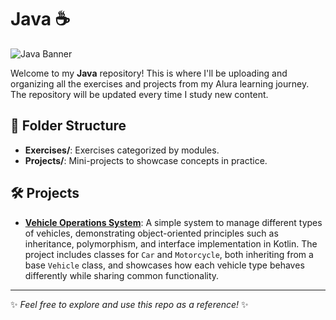 # Java ☕️

![Java Banner](https://terralogic.com/wp-content/uploads/2021/06/jvm.png)

Welcome to my **Java** repository! This is where I'll be uploading and organizing all the exercises and projects from my Alura learning journey. The repository will be updated every time I study new content.


## 📂 Folder Structure
- **Exercises/**: Exercises categorized by modules.
- **Projects/**: Mini-projects to showcase concepts in practice.

  
## 🛠️ Projects
- **[Vehicle Operations System](https://github.com/RPD09/Kotlin/tree/main/Projects/Vehicle)**: A simple system to manage different types of vehicles, demonstrating object-oriented principles such as inheritance, polymorphism, and interface implementation in Kotlin. The project includes classes for `Car` and `Motorcycle`, both inheriting from a base `Vehicle` class, and showcases how each vehicle type behaves differently while sharing common functionality.

---

✨ _Feel free to explore and use this repo as a reference!_ ✨


